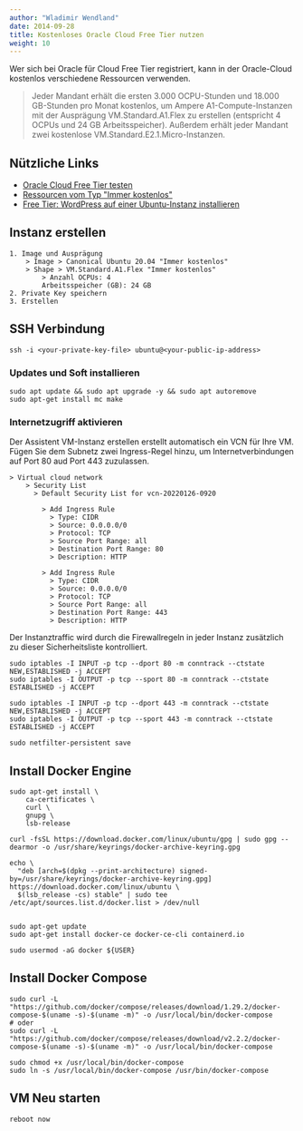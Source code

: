 ```yaml
---
author: "Wladimir Wendland"
date: 2014-09-28
title: Kostenloses Oracle Cloud Free Tier nutzen
weight: 10
---
```


Wer sich bei Oracle für Cloud Free Tier registriert, kann in der Oracle-Cloud kostenlos verschiedene Ressourcen verwenden.

> Jeder Mandant erhält die ersten 3.000 OCPU-Stunden und 18.000 GB-Stunden pro Monat kostenlos, um Ampere A1-Compute-Instanzen mit der Ausprägung VM.Standard.A1.Flex zu erstellen (entspricht 4 OCPUs und 24 GB Arbeitsspeicher). Außerdem erhält jeder Mandant zwei kostenlose VM.Standard.E2.1.Micro-Instanzen.

## Nützliche Links

- [Oracle Cloud Free Tier testen](https://developer.oracle.com/de/free/)
- [Ressourcen vom Typ "Immer kostenlos"](https://docs.oracle.com/de-de/iaas/Content/FreeTier/freetier_topic-Always_Free_Resources.htm)
- [Free Tier: WordPress auf einer Ubuntu-Instanz installieren](https://docs.oracle.com/de-de/iaas/developer-tutorials/tutorials/wp-on-ubuntu/01-summary.htm)

## Instanz erstellen
~~~
1. Image und Ausprägung 
    > Image > Canonical Ubuntu 20.04 "Immer kostenlos"
    > Shape > VM.Standard.A1.Flex "Immer kostenlos"
        > Anzahl OCPUs: 4
        Arbeitsspeicher (GB): 24 GB
2. Private Key speichern
3. Erstellen
~~~

## SSH Verbindung
~~~shell
ssh -i <your-private-key-file> ubuntu@<your-public-ip-address>
~~~

### Updates und Soft installieren
~~~shell
sudo apt update && sudo apt upgrade -y && sudo apt autoremove
sudo apt-get install mc make
~~~


### Internetzugriff aktivieren

Der Assistent VM-Instanz erstellen erstellt automatisch ein VCN für Ihre VM. 
Fügen Sie dem Subnetz zwei Ingress-Regel hinzu, um Internetverbindungen auf Port 80 aud Port 443 zuzulassen.

~~~
> Virtual cloud network
    > Security List 
      > Default Security List for vcn-20220126-0920
      
        > Add Ingress Rule
          > Type: CIDR
          > Source: 0.0.0.0/0
          > Protocol: TCP
          > Source Port Range: all
          > Destination Port Range: 80
          > Description: HTTP
          
        > Add Ingress Rule
          > Type: CIDR
          > Source: 0.0.0.0/0
          > Protocol: TCP
          > Source Port Range: all
          > Destination Port Range: 443
          > Description: HTTP
~~~

Der Instanztraffic wird durch die Firewallregeln in jeder Instanz zusätzlich zu dieser Sicherheitsliste kontrolliert.

~~~shell
sudo iptables -I INPUT -p tcp --dport 80 -m conntrack --ctstate NEW,ESTABLISHED -j ACCEPT
sudo iptables -I OUTPUT -p tcp --sport 80 -m conntrack --ctstate ESTABLISHED -j ACCEPT

sudo iptables -I INPUT -p tcp --dport 443 -m conntrack --ctstate NEW,ESTABLISHED -j ACCEPT
sudo iptables -I OUTPUT -p tcp --sport 443 -m conntrack --ctstate ESTABLISHED -j ACCEPT

sudo netfilter-persistent save
~~~

## Install Docker Engine
~~~shell
sudo apt-get install \
    ca-certificates \
    curl \
    gnupg \
    lsb-release

curl -fsSL https://download.docker.com/linux/ubuntu/gpg | sudo gpg --dearmor -o /usr/share/keyrings/docker-archive-keyring.gpg

echo \
  "deb [arch=$(dpkg --print-architecture) signed-by=/usr/share/keyrings/docker-archive-keyring.gpg] https://download.docker.com/linux/ubuntu \
  $(lsb_release -cs) stable" | sudo tee /etc/apt/sources.list.d/docker.list > /dev/null


sudo apt-get update
sudo apt-get install docker-ce docker-ce-cli containerd.io

sudo usermod -aG docker ${USER}
~~~

## Install Docker Compose
~~~shell
sudo curl -L "https://github.com/docker/compose/releases/download/1.29.2/docker-compose-$(uname -s)-$(uname -m)" -o /usr/local/bin/docker-compose
# oder
sudo curl -L "https://github.com/docker/compose/releases/download/v2.2.2/docker-compose-$(uname -s)-$(uname -m)" -o /usr/local/bin/docker-compose

sudo chmod +x /usr/local/bin/docker-compose
sudo ln -s /usr/local/bin/docker-compose /usr/bin/docker-compose
~~~

## VM Neu starten
~~~shell
reboot now
~~~